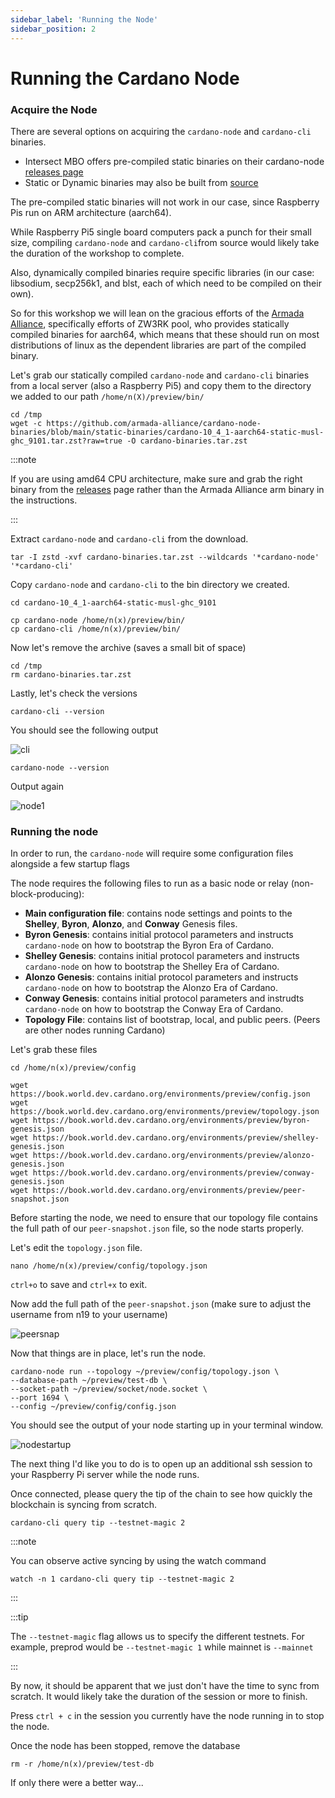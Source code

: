 ```yaml
---
sidebar_label: 'Running the Node'
sidebar_position: 2
---
```


# Running the Cardano Node

### Acquire the Node

There are several options on acquiring the `cardano-node` and `cardano-cli` binaries.

- Intersect MBO offers pre-compiled static binaries on their cardano-node [releases page](https://github.com/IntersectMBO/cardano-node/releases)
- Static or Dynamic binaries may also be built from [source](https://github.com/IntersectMBO/cardano-node)

The pre-compiled static binaries will not work in our case, since Raspberry Pis run on ARM architecture (aarch64). 

While Raspberry Pi5 single board computers pack a punch for their small size, compiling `cardano-node` and `cardano-cli`from source would likely take the duration of the workshop to complete.

Also, dynamically compiled binaries require specific libraries (in our case: libsodium, secp256k1, and blst, each of which need to be compiled on their own). 

So for this workshop we will lean on the gracious efforts of the [Armada Alliance](https://armada-alliance.com/), specifically efforts of ZW3RK pool, who provides statically compiled binaries for aarch64, which means that these should run on most distributions of linux as the dependent libraries are part of the compiled binary.

Let's grab our statically compiled `cardano-node` and `cardano-cli` binaries from a local server (also a Raspberry Pi5) and copy them to the directory we added to our path `/home/n(X)/preview/bin/`

```
cd /tmp
wget -c https://github.com/armada-alliance/cardano-node-binaries/blob/main/static-binaries/cardano-10_4_1-aarch64-static-musl-ghc_9101.tar.zst?raw=true -O cardano-binaries.tar.zst
```

:::note

If you are using amd64 CPU architecture, make sure and grab the right binary from the [releases](https://github.com/intersectmbo/cardano-node/releases) page rather than the Armada Alliance arm binary in the instructions.

:::


Extract `cardano-node` and `cardano-cli` from the download.

```
tar -I zstd -xvf cardano-binaries.tar.zst --wildcards '*cardano-node' '*cardano-cli'
```
Copy `cardano-node` and `cardano-cli` to the bin directory we created.

```
cd cardano-10_4_1-aarch64-static-musl-ghc_9101
```

```
cp cardano-node /home/n(x)/preview/bin/
cp cardano-cli /home/n(x)/preview/bin/
```
Now let's remove the archive (saves a small bit of space)

```
cd /tmp
rm cardano-binaries.tar.zst
```
Lastly, let's check the versions

```
cardano-cli --version
```
You should see the following output

![cli](/img/ccli.png)

```
cardano-node --version
```
Output again

![node1](/img/cnode.png)


### Running the node

In order to run, the `cardano-node` will require some configuration files alongside a few startup flags

The node requires the following files to run as a basic node or relay (non-block-producing): 
- **Main configuration file**: contains node settings and points to the **Shelley**, **Byron**, **Alonzo**, and **Conway** Genesis files. 
- **Byron Genesis**: contains initial protocol parameters and instructs `cardano-node` on how to bootstrap the Byron Era of Cardano.
- **Shelley Genesis**: contains initial protocol parameters and instructs `cardano-node` on how to bootstrap the Shelley Era of Cardano.
- **Alonzo Genesis**: contains initial protocol parameters and instructs `cardano-node` on how to bootstrap the Alonzo Era of Cardano.
- **Conway Genesis**: contains initial protocol parameters and instrudts `cardano-node` on how to bootstrap the Conway Era of Cardano.
- **Topology File**: contains list of bootstrap, local, and public peers. (Peers are other nodes running Cardano)

Let's grab these files

```
cd /home/n(x)/preview/config

wget https://book.world.dev.cardano.org/environments/preview/config.json
wget https://book.world.dev.cardano.org/environments/preview/topology.json
wget https://book.world.dev.cardano.org/environments/preview/byron-genesis.json
wget https://book.world.dev.cardano.org/environments/preview/shelley-genesis.json
wget https://book.world.dev.cardano.org/environments/preview/alonzo-genesis.json
wget https://book.world.dev.cardano.org/environments/preview/conway-genesis.json
wget https://book.world.dev.cardano.org/environments/preview/peer-snapshot.json
```
Before starting the node, we need to ensure that our topology file contains the full path of our `peer-snapshot.json` file, so the node starts properly.

Let's edit the `topology.json` file.

```
nano /home/n(x)/preview/config/topology.json
```
`ctrl+o` to save and `ctrl+x` to exit.
 
Now add the full path of the `peer-snapshot.json` (make sure to adjust the username from n19 to your username)

![peersnap](/img/peer-snap.png)

Now that things are in place, let's run the node. 

```
cardano-node run --topology ~/preview/config/topology.json \
--database-path ~/preview/test-db \
--socket-path ~/preview/socket/node.socket \
--port 1694 \
--config ~/preview/config/config.json
```

You should see the output of your node starting up in your terminal window. 

![nodestartup](/img/nodestartuptest1.png)

The next thing I'd like you to do is to open up an additional ssh session to your Raspberry Pi server while the node runs.

Once connected, please query the tip of the chain to see how quickly the blockchain is syncing from scratch. 

```
cardano-cli query tip --testnet-magic 2
```

:::note

You can observe active syncing by using the watch command
```
watch -n 1 cardano-cli query tip --testnet-magic 2
```
:::

:::tip

The `--testnet-magic` flag allows us to specify the different testnets. For example, preprod would be `--testnet-magic 1` while mainnet is `--mainnet`

:::

By now, it should be apparent that we just don't have the time to sync from scratch. It would likely take the duration of the session or more to finish. 

Press `ctrl + c` in the session you currently have the node running in to stop the node.

Once the node has been stopped, remove the database

```
rm -r /home/n(x)/preview/test-db
``` 

If only there were a better way...
